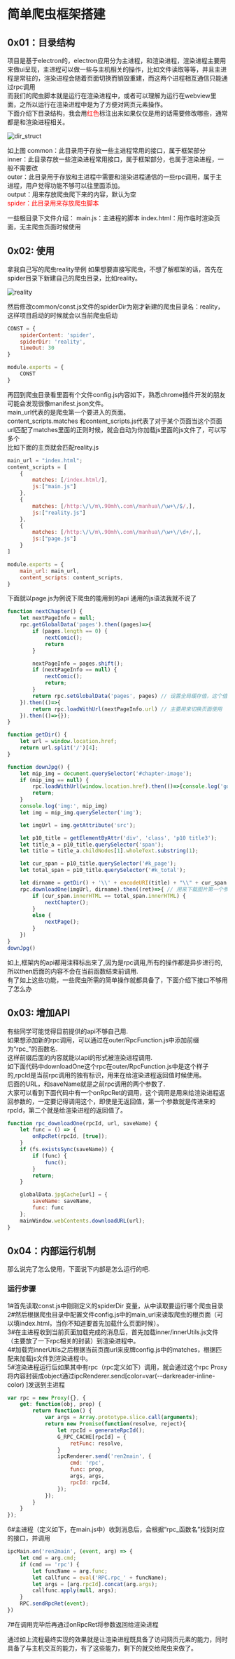 # 简单爬虫框架搭建

## 0x01：目录结构
项目是基于electron的，electron应用分为主进程，和渲染进程，渲染进程主要用来做ui呈现，主进程可以做一些与主机相关的操作，比如文件读取等等，并且主进程是常驻的，渲染进程会随着页面切换而销毁重建，而这两个进程相互通信只能通过rpc调用  
而我们的爬虫脚本就是运行在渲染进程中，或者可以理解为运行在webview里面，之所以运行在渲染进程中是为了方便对网页元素操作。  
下面介绍下目录结构，我会用<font color=red>红色</font>标注出来如果仅仅是用的话需要修改哪些，通常都是和渲染进程相关。  

![dir_struct](https://attach.52pojie.cn/forum/202101/16/230413o9xcxpxspsehxccr.png)

如上图
common：此目录用于存放一些主进程常用的接口，属于框架部分  
inner：此目录存放一些渲染进程常用接口，属于框架部分，也属于渲染进程，一般不需要改  
outer：此目录用于存放和主进程中需要和渲染进程通信的一些rpc调用，属于主进程，用户觉得功能不够可以往里面添加。  
output：用来存放爬虫爬下来的内容，默认为空  
<font color=red>spider：此目录用来存放爬虫脚本</font>  

一些根目录下文件介绍：
main.js：主进程的脚本
index.html：用作临时渲染页面，无主爬虫页面时候使用

## 0x02: 使用
拿我自己写的爬虫reality举例
如果想要直接写爬虫，不想了解框架的话，首先在spider目录下新建自己的爬虫目录，比如reality。

![reality](https://attach.52pojie.cn/forum/202101/16/232555z7sj4k9s9skksgz8.png)

然后修改common/const.js文件的spiderDir为刚才新建的爬虫目录名：reality，这样项目启动的时候就会以当前爬虫启动

```js
CONST = {
    spiderContent: 'spider',
    spiderDir: 'reality',
    timeOut: 30
}

module.exports = {
    CONST
}
```

再回到爬虫目录看里面有个文件config.js内容如下，熟悉chrome插件开发的朋友可能会发现很像manifest.json文件。  
main_url代表的是爬虫第一个要进入的页面。  
content_scripts.matches 和content_scripts.js代表了对于某个页面当这个页面url匹配了matches里面的正则时候，就会自动为你加载js里面的js文件了，可以写多个  
比如下面的主页就会匹配reality.js  


```js
main_url = "index.html";
content_scripts = [
    {
        matches: [/index.html/],
        js:["main.js"]
    },
    {
        matches: [/http:\/\/m\.90mh\.com\/manhua\/\w+\/$/,],
        js:["reality.js"]
    },
    {
        matches: [/http:\/\/m\.90mh\.com\/manhua\/\w+\/\d+/,],
        js:["page.js"]
    }
]

module.exports = {
    main_url: main_url,
    content_scripts: content_scripts,
}
```

下面就以page.js为例说下爬虫的能用到的api
通用的js语法我就不说了

```js
function nextChapter() {
    let nextPageInfo = null;
    rpc.getGlobalData('pages').then((pages)=>{
        if (pages.length == 0) {
            nextComic();
            return
        }

        nextPageInfo = pages.shift();
        if (nextPageInfo == null) {
            nextComic();
            return;
        }
        return rpc.setGlobalData('pages', pages) // 设置全局缓存值，这个值会在运行时永久存在内存中，除非项目停止或用户自行删除
    }).then(()=>{
        return rpc.loadWithUrl(nextPageInfo.url) // 主要用来切换页面使用
    }).then(()=>{});
}

function getDir() {
    let url = window.location.href;
    return url.split('/')[4];
}

function downJpg() {
    let mip_img = document.querySelector('#chapter-image');
    if (mip_img == null) {
        rpc.loadWithUrl(window.location.href).then(()=>{console.log('go self again')});
        return;
    }
    console.log('img:', mip_img)
    let img = mip_img.querySelector('img');

    let imgUrl = img.getAttribute('src');

    let p10_title = getElementByAttr('div', 'class', 'p10 title3');
    let title_a = p10_title.querySelector('span');
    let title = title_a.childNodes[1].wholeText.substring(1);

    let cur_span = p10_title.querySelector('#k_page');
    let total_span = p10_title.querySelector('#k_total');

    let dirname = getDir() + '\\' + encodeURI(title) + "\\" + cur_span.innerHTML + ".jpg"
    rpc.downloadOne(imgUrl, dirname).then((ret)=>{ // 用来下载图片第一个参数是图片url地址，第二个参数存储目录。
        if (cur_span.innerHTML == total_span.innerHTML) {
            nextChapter();
        }
        else {
            nextPage();
        }
    })
}
downJpg()
```

如上,框架内的api都用注释标出来了,因为是rpc调用,所有的操作都是异步进行的,所以then后面的内容不会在当前函数结束前调用.  
有了如上这些功能，一些爬虫所需的简单操作就都具备了，下面介绍下接口不够用了怎么办

## 0x03: 增加API

有些同学可能觉得目前提供的api不够自己用.  
如果想添加新的rpc调用，可以通过在outer/RpcFunction.js中添加前缀为“rpc_”的函数名.  
这样前缀后面的内容就能以api的形式被渲染进程调用.  
如下面代码中downloadOne这个rpc在outer/RpcFunction.js中是这个样子的,rpcId是当前rpc调用的独有标识，用来在给渲染进程返回值时候使用。  
后面的URL，和saveName就是之前rpc调用的两个参数了.  
大家可以看到下面代码中有一个onRpcRet的调用，这个调用是用来给渲染进程返回参数的，一定要记得调用这个，即使是无返回值，第一个参数就是传进来的rpcId，第二个就是给渲染进程的返回值了。  

```js
function rpc_downloadOne(rpcId, url, saveName) {
    let func = () => {
        onRpcRet(rpcId, [true]);
    }
    if (fs.existsSync(saveName)) {
        if (func) {
            func();
        }
        return;
    }

    globalData.jpgCache[url] = {
        saveName: saveName,
        func: func
    };
    mainWindow.webContents.downloadURL(url);
}
```

## 0x04：内部运行机制

那么说完了怎么使用，下面说下内部是怎么运行的吧.  

### 运行步骤

1#首先读取const.js中刚刚定义的spiderDir 变量，从中读取要运行哪个爬虫目录  
2#然后根据爬虫目录中配置文件config.js中的main_url来读取爬虫的根页面（可以填index.html，当你不知道要首先加载什么页面时候）。  
3#在主进程收到当前页面加载完成的消息后，首先加载inner/innerUtils.js文件（主要放了一下rpc相关的封装）到渲染进程中。  
4#加载完innerUtils之后根据当前页面url来皮牌config.js中的matches，根据匹配来加载js文件到渲染进程中。  
5#渲染进程运行后如果其中有rpc（rpc定义如下）调用，就会通过这个rpc Proxy将内容封装成object通过ipcRenderer.send[color=var(--darkreader-inline-color) ]发送到主进程  

```js
var rpc = new Proxy({}, {
    get: function(obj, prop) {
        return function() {
            var args = Array.prototype.slice.call(arguments);
            return new Promise(function(resolve, reject){
                let rpcId = generateRpcId();
                G_RPC_CACHE[rpcId] = {
                    retFunc: resolve,
                }
                ipcRenderer.send('ren2main', {
                    cmd: 'rpc',
                    func: prop,
                    args, args,
                    rpcId: rpcId,
                });
            });
        }
    }
});
```
6#主进程（定义如下，在main.js中）收到消息后，会根据“rpc_函数名”找到对应的接口，并调用  

```js
ipcMain.on('ren2main', (event, arg) => {
    let cmd = arg.cmd;
    if (cmd == 'rpc') {
        let funcName = arg.func;
        let callfunc = eval('RPC.rpc_' + funcName);
        let args = [arg.rpcId].concat(arg.args);
        callfunc.apply(null, args);
    }
    RPC.sendRpcRet(event);
})
```

7#在调用完毕后再通过onRpcRet将参数返回给渲染进程  


通过如上流程最终实现的效果就是让渲染进程既具备了访问网页元素的能力，同时具备了与主机交互的能力，有了这些能力，剩下的就交给爬虫来做了。  
